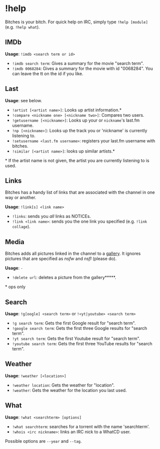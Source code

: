 # !help

Bitches is your bitch. For quick help on IRC, simply type `!help [module]` 
(e.g. `!help what`).

## IMDb

**Usage**: `!imdb <search term or id>`

* `!imdb search term`: Gives a summary for the movie "search term".
* `!imdb 0068284`: Gives a summary for the movie with id "0068284". You can 
leave the tt on the id if you like.

## Last

**Usage**: see below.

* `!artist [<artist name>]`: Looks up artist information.*
* `!compare <nickname one> [<nickname two>]`: Compares two users.
* `!getusername [<nickname>]`: Looks up your or `nickname`'s last.fm username.
* `!np [<nickname>]`: Looks up the track you or 'nickname' is currently 
listening to.
* `!setusername <last.fm username>`: registers your last.fm username with 
bitches.
* `!similar [<artist name>]`: looks up similar artists.*

\* If the artist name is not given, the artist you are currently listening to is
used.

## Links

Bitches has a handy list of links that are associated with the channel in one 
way or another.

**Usage**: `!link[s] <link name>`

* `!links`: sends you *all* links as NOTICEs.
* `!link <link name>`: sends you the one link you specified (e.g. `!link 
collage`).

## Media

Bitches adds all pictures linked in the channel to a [gallery][gallery]. It 
ignores pictures that are specified as *nsfw* and *nsfl* (please do).

**Usage**: `-`

* `!delete url`: deletes a picture from the gallery**\***.

\* ops only

[gallery]: http://indie-gallery.herokuapp.com

## Search

**Usage**: `!g[oogle] <search term>` or `!<yt|youtube> <search term>`

* `!g search term`: Gets the first Google result for "search term".
* `!google search term`: Gets the first three Google results for "search 
term".
* `!yt search term`: Gets the first Youtube result for "search term".
* `!youtube search term`: Gets the first three YouTube results for "search 
term". 

## Weather

**Usage**: `!weather [<location>]`

* `!weather location`: Gets the weather for "location".
* `!weather`: Gets the weather for the location you last used.

## What

**Usage**: `!what <searchterm> [options]`

* `!what searchterm`: searches for a torrent with the name 'searchterm'.
* `!whois <irc nickname>`: links an IRC nick to a WhatCD user.

Possible options are `--year` and `--tag`.
